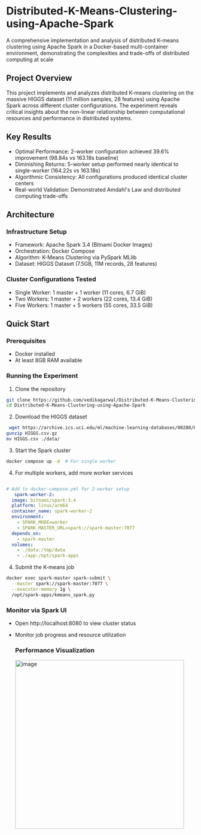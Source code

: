 # Distributed-K-Means-Clustering-using-Apache-Spark

A comprehensive implementation and analysis of distributed K-means clustering using Apache Spark in a Docker-based multi-container environment, demonstrating the complexities and trade-offs of distributed computing at scale

 ## Project Overview
This project implements and analyzes distributed K-means clustering on the massive HIGGS dataset (11 million samples, 28 features) using Apache Spark across different cluster configurations. The experiment reveals critical insights about the non-linear relationship between computational resources and performance in distributed systems.

## Key Results

- Optimal Performance: 2-worker configuration achieved 39.6% improvement (98.84s vs 163.18s baseline)
- Diminishing Returns: 5-worker setup performed nearly identical to single-worker (164.22s vs 163.18s)
- Algorithmic Consistency: All configurations produced identical cluster centers
- Real-world Validation: Demonstrated Amdahl's Law and distributed computing trade-offs

## Architecture

### Infrastructure Setup

- Framework: Apache Spark 3.4 (Bitnami Docker Images)
- Orchestration: Docker Compose
- Algorithm: K-Means Clustering via PySpark MLlib
- Dataset: HIGGS Dataset (7.5GB, 11M records, 28 features)

### Cluster Configurations Tested

- Single Worker: 1 master + 1 worker (11 cores, 6.7 GiB)
- Two Workers: 1 master + 2 workers (22 cores, 13.4 GiB)
- Five Workers: 1 master + 5 workers (55 cores, 33.5 GiB)

## Quick Start

### Prerequisites

- Docker installed
- At least 8GB RAM available

### Running the Experiment

1. Clone the repository
```bash
git clone https://github.com/vedikagarwal/Distributed-K-Means-Clustering-using-Apache-Spark.git
cd Distributed-K-Means-Clustering-using-Apache-Spark
```

2. Download the HIGGS dataset
```bash
 wget https://archive.ics.uci.edu/ml/machine-learning-databases/00280/HIGGS.csv.gz
gunzip HIGGS.csv.gz
mv HIGGS.csv ./data/
```

3. Start the Spark cluster
```bash
docker compose up -d  # For single worker
```

4. For multiple workers, add more worker services
```yaml

# Add to docker-compose.yml for 2-worker setup
   spark-worker-2:
  image: bitnami/spark:3.4
  platform: linux/arm64
  container_name: spark-worker-2
  environment:
    - SPARK_MODE=worker
    - SPARK_MASTER_URL=spark://spark-master:7077
  depends_on:
    - spark-master
  volumes:
    - ./data:/tmp/data
    - ./app:/opt/spark-apps
```

4. Submit the K-means job

```bash
docker exec spark-master spark-submit \
  --master spark://spark-master:7077 \
  --executor-memory 1g \
  /opt/spark-apps/kmeans_spark.py
```

### Monitor via Spark UI

- Open http://localhost:8080 to view cluster status
- Monitor job progress and resource utilization

  ### Performance Visualization
  <img width="451" alt="image" src="https://github.com/user-attachments/assets/709fe3a2-f72a-48ef-8155-f57809b2151a" />

